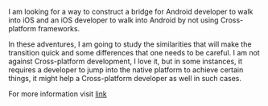 I am looking for a way to construct a bridge for Android developer to walk into iOS and an iOS developer to walk into Android by not using Cross-platform frameworks.

In these adventures, I am going to study the similarities that will make the transition quick and some differences that one needs to be careful. I am not against Cross-platform development, I love it, but in some instances, it requires a developer to jump into the native platform to achieve certain things, it might help a Cross-platform developer as well in such cases.

For more information visit [link](https://juliuscanute.com/blog/ios-and-android-bridge/index.html)
